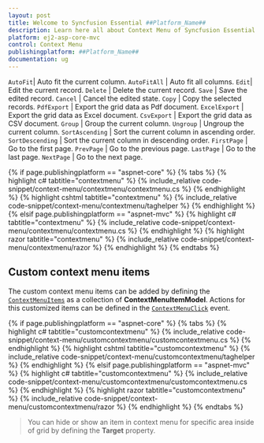 ```yaml
---
layout: post
title: Welcome to Syncfusion Essential ##Platform_Name##
description: Learn here all about Context Menu of Syncfusion Essential ##Platform_Name## widgets based on HTML5 and jQuery.
platform: ej2-asp-core-mvc
control: Context Menu
publishingplatform: ##Platform_Name##
documentation: ug
---
```


`AutoFit`|  Auto fit the current column.
`AutoFitAll` | Auto fit all columns.
`Edit`|  Edit the current record.
`Delete` | Delete the current record.
`Save` | Save the edited record.
`Cancel` | Cancel the edited state.
`Copy` | Copy the selected records.
`PdfExport` | Export the grid data as Pdf document.
`ExcelExport` | Export the grid data as Excel document.
`CsvExport` | Export the grid data as CSV document.
`Group` | Group the current column.
`Ungroup` | Ungroup the current column.
`SortAscending` | Sort the current column in ascending order.
`SortDescending` | Sort the current column in descending order.
`FirstPage` | Go to the first page.
`PrevPage` | Go to the previous page.
`LastPage` | Go to the last page.
`NextPage` | Go to the next page.

{% if page.publishingplatform == "aspnet-core" %}
{% tabs %}
{% highlight c# tabtitle="contextmenu" %}
{% include_relative code-snippet/context-menu/contextmenu/contextmenu.cs %}
{% endhighlight %}
{% highlight cshtml tabtitle="contextmenu" %}
{% include_relative code-snippet/context-menu/contextmenu/taghelper %}
{% endhighlight %}
{% elsif page.publishingplatform == "aspnet-mvc" %}
{% highlight c# tabtitle="contextmenu" %}
{% include_relative code-snippet/context-menu/contextmenu/contextmenu.cs %}
{% endhighlight %}
{% highlight razor tabtitle="contextmenu" %}
{% include_relative code-snippet/context-menu/contextmenu/razor %}
{% endhighlight %}
{% endtabs %}



## Custom context menu items

The custom context menu items can be added by defining the [`ContextMenuItems`](https://help.syncfusion.com/cr/aspnetcore-js2/Syncfusion.EJ2.Grids.Grid.html#Syncfusion_EJ2_Grids_Grid_ContextMenuItems) as a collection of
**ContextMenuItemModel**.
Actions for this customized items can be defined in the [`ContextMenuClick`](https://help.syncfusion.com/cr/aspnetcore-js2/Syncfusion.EJ2.Grids.Grid.html#Syncfusion_EJ2_Grids_Grid_ContextMenuClick) event.

{% if page.publishingplatform == "aspnet-core" %}
{% tabs %}
{% highlight c# tabtitle="customcontextmenu" %}
{% include_relative code-snippet/context-menu/customcontextmenu/customcontextmenu.cs %}
{% endhighlight %}
{% highlight cshtml tabtitle="customcontextmenu" %}
{% include_relative code-snippet/context-menu/customcontextmenu/taghelper %}
{% endhighlight %}
{% elsif page.publishingplatform == "aspnet-mvc" %}
{% highlight c# tabtitle="customcontextmenu" %}
{% include_relative code-snippet/context-menu/customcontextmenu/customcontextmenu.cs %}
{% endhighlight %}
{% highlight razor tabtitle="customcontextmenu" %}
{% include_relative code-snippet/context-menu/customcontextmenu/razor %}
{% endhighlight %}
{% endtabs %}



> You can hide or show an item in context menu for specific area inside of grid by defining the **Target** property.
